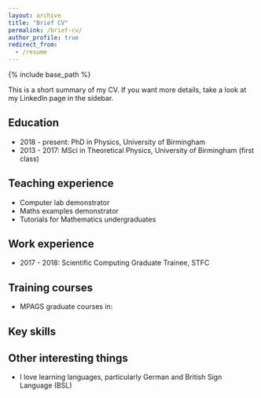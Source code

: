 ```yaml
---
layout: archive
title: "Brief CV"
permalink: /brief-cv/
author_profile: true
redirect_from:
  - /resume
---
```


{% include base_path %}

This is a short summary of my CV. If you want more details, take a look at my LinkedIn page in the sidebar.

Education
---------
* 2018 - present: PhD in Physics, University of Birmingham
* 2013 - 2017: MSci in Theoretical Physics, University of Birmingham (first class)

Teaching experience
-------------------
* Computer lab demonstrator
* Maths examples demonstrator
* Tutorials for Mathematics undergraduates

Work experience
---------------
* 2017 - 2018: Scientific Computing Graduate Trainee, STFC

Training courses
----------------
* MPAGS graduate courses in:

Key skills
----------

Other interesting things
------------------------
* I love learning languages, particularly German and British Sign Language (BSL)